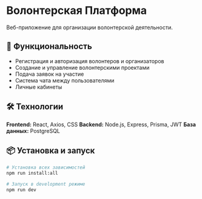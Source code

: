 # Волонтерская Платформа

Веб-приложение для организации волонтерской деятельности.

## 🚀 Функциональность

- Регистрация и авторизация волонтеров и организаторов
- Создание и управление волонтерскими проектами
- Подача заявок на участие
- Система чата между пользователями
- Личные кабинеты

## 🛠 Технологии

**Frontend:** React, Axios, CSS
**Backend:** Node.js, Express, Prisma, JWT
**База данных:** PostgreSQL

## 📦 Установка и запуск

```bash
# Установка всех зависимостей
npm run install:all

# Запуск в development режиме
npm run dev